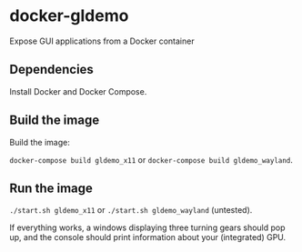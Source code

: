 # docker-gldemo
Expose GUI applications from a Docker container


## Dependencies 

Install Docker and Docker Compose.

## Build the image

Build the image: 

`docker-compose build gldemo_x11` or `docker-compose build gldemo_wayland`.

## Run the image

`./start.sh gldemo_x11` or `./start.sh gldemo_wayland` (untested).

If everything works, a windows displaying three turning gears should pop up, and the console should print information about your (integrated) GPU.